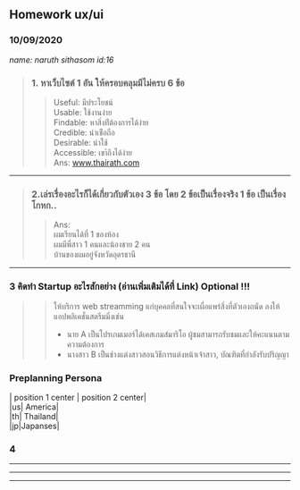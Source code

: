 ## Homework ux/ui  
### 10/09/2020
_name: naruth sithasom id:16_ 

> ### 1. หาเว็บไซต์ 1 อัน ให้ครอบคลุมมีไม่ครบ 6 ข้อ  
>> Useful: มีประโยชน์  
>> Usable: ใช้งานง่าย  
>> Findable: หาสิ่งท่ีต้องการได้ง่าย  
>> Credible: น่าเช่ือถือ  
>> Desirable: น่าใช้  
>> Accessible: เขา้ถึงได้ง่าย  
Ans: www.thairath.com  
---

 > ### 2.เล่รเรื่องอะไรก็ได้เกี่ยวกับตัวเอง 3 ข้อ โดย 2 ข้อเป็นเรื่องจริง 1 ข้อ เป็นเรื่องโกหก..
>> Ans:  
>> ผมเรียนได้ที่ 1 ของห้อง  
>> ผมมีพี่สาว 1 คนและน้องชาย 2 คน  
>> บ้านของผมอยู่จังหวัดอุดรธานี
>>
---
### 3 คิดทำ Startup อะไรสักอย่าง (อ่านเพิ่มเติมได้ที่ Link) Optional !!!  
>>ให้บริการ web streamming แก่บุคคลที่สนใจจะเผื่อแพร่สิ่งที่ตัวเองถนัด ลงให้แอปพลิเคชั่นสตรีมมิ่งเช่น  
>> + นาย A เป็นโปรเกมเมอร์ได้เคสเกมส์มาริโอ ผู้ชมสามารถรับชมและให้คะแนนตามความต้องการ  
>> + นางสาว B เป็นช่างแต่งสาวสอนวิธีการแต่งหน้าเจ้าสาว, บัณฑิตที่กำลังรับปริญญา  
  
### Preplanning Persona
| position 1 center  | position 2 center|  
|us| America|  
|th| Thailand|  
|jp|Japanses|  

### 4
---
---
---

